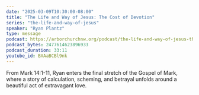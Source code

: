 ```yaml
---
date: "2025-03-09T10:30:00-08:00"
title: "The Life and Way of Jesus: The Cost of Devotion"
series: "the-life-and-way-of-jesus"
speaker: "Ryan Plantz"
type: message
podcast: https://arborchurchnw.org/podcast/the-life-and-way-of-jesus-the-cost-of-devotion.mp3
podcast_bytes: 2477614623896933
podcast_duration: 33:11
youtube_id: BXAaBCBl9nk
---
```

From Mark 14:1-11, Ryan enters the final stretch of the Gospel of Mark, where a story of calculation, scheming, and betrayal unfolds around a beautiful act of extravagant love.

